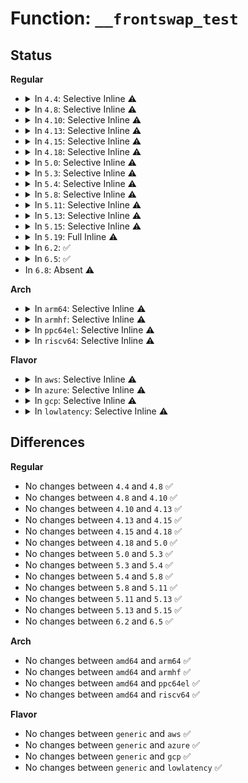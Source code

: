 # Function: <code>__frontswap_test</code>

## Status
<b>Regular</b>
<ul>
<li>
<details>
<summary>In <code>4.4</code>: Selective Inline ⚠️</summary>

```c
bool __frontswap_test(struct swap_info_struct *sis, long unsigned int offset);
```

**Collision:** Unique Global

**Inline:** Selective

**Transformation:** False

**Instances:**

```
In mm/frontswap.c (ffffffff811d7430)
Location: mm/frontswap.c:212
Inline: True
Inline callers:
  - mm/frontswap.c:__frontswap_load
  - mm/frontswap.c:__frontswap_invalidate_page
  - mm/frontswap.c:__frontswap_store
Direct callers:
  - mm/swapfile.c:try_to_unuse
```
**Symbols:**

```
ffffffff811d7430-ffffffff811d7456: __frontswap_test (STB_GLOBAL)
```
</details>
</li>
<li>
<details>
<summary>In <code>4.8</code>: Selective Inline ⚠️</summary>

```c
bool __frontswap_test(struct swap_info_struct *sis, long unsigned int offset);
```

**Collision:** Unique Global

**Inline:** Selective

**Transformation:** False

**Instances:**

```
In mm/frontswap.c (ffffffff811f5b0a)
Location: mm/frontswap.c:216
Inline: True
Inline callers:
  - mm/frontswap.c:__frontswap_invalidate_page
  - mm/frontswap.c:__frontswap_load
  - mm/frontswap.c:__frontswap_store
Direct callers:
  - mm/swapfile.c:try_to_unuse
```
**Symbols:**

```
ffffffff811f55f0-ffffffff811f5612: __frontswap_test (STB_GLOBAL)
```
</details>
</li>
<li>
<details>
<summary>In <code>4.10</code>: Selective Inline ⚠️</summary>

```c
bool __frontswap_test(struct swap_info_struct *sis, long unsigned int offset);
```

**Collision:** Unique Global

**Inline:** Selective

**Transformation:** False

**Instances:**

```
In mm/frontswap.c (ffffffff8120663a)
Location: mm/frontswap.c:216
Inline: True
Inline callers:
  - mm/frontswap.c:__frontswap_invalidate_page
  - mm/frontswap.c:__frontswap_load
  - mm/frontswap.c:__frontswap_store
Direct callers:
  - mm/swapfile.c:try_to_unuse
```
**Symbols:**

```
ffffffff81206120-ffffffff81206142: __frontswap_test (STB_GLOBAL)
```
</details>
</li>
<li>
<details>
<summary>In <code>4.13</code>: Selective Inline ⚠️</summary>

```c
bool __frontswap_test(struct swap_info_struct *sis, long unsigned int offset);
```

**Collision:** Unique Global

**Inline:** Selective

**Transformation:** False

**Instances:**

```
In mm/frontswap.c (ffffffff81211dca)
Location: mm/frontswap.c:216
Inline: True
Inline callers:
  - mm/frontswap.c:__frontswap_invalidate_page
  - mm/frontswap.c:__frontswap_load
  - mm/frontswap.c:__frontswap_store
Direct callers:
  - mm/swapfile.c:try_to_unuse
```
**Symbols:**

```
ffffffff812118c0-ffffffff812118e0: __frontswap_test (STB_GLOBAL)
```
</details>
</li>
<li>
<details>
<summary>In <code>4.15</code>: Selective Inline ⚠️</summary>

```c
bool __frontswap_test(struct swap_info_struct *sis, long unsigned int offset);
```

**Collision:** Unique Global

**Inline:** Selective

**Transformation:** False

**Instances:**

```
In mm/frontswap.c (ffffffff8122c79a)
Location: mm/frontswap.c:216
Inline: True
Inline callers:
  - mm/frontswap.c:__frontswap_invalidate_page
  - mm/frontswap.c:__frontswap_load
  - mm/frontswap.c:__frontswap_store
Direct callers:
  - mm/swapfile.c:try_to_unuse
```
**Symbols:**

```
ffffffff8122c260-ffffffff8122c281: __frontswap_test (STB_GLOBAL)
```
</details>
</li>
<li>
<details>
<summary>In <code>4.18</code>: Selective Inline ⚠️</summary>

```c
bool __frontswap_test(struct swap_info_struct *sis, long unsigned int offset);
```

**Collision:** Unique Global

**Inline:** Selective

**Transformation:** False

**Instances:**

```
In mm/frontswap.c (ffffffff8124f445)
Location: mm/frontswap.c:216
Inline: True
Inline callers:
  - mm/frontswap.c:__frontswap_invalidate_page
  - mm/frontswap.c:__frontswap_load
  - mm/frontswap.c:__frontswap_store
Direct callers:
  - mm/swapfile.c:try_to_unuse
```
**Symbols:**

```
ffffffff8124eef0-ffffffff8124ef11: __frontswap_test (STB_GLOBAL)
```
</details>
</li>
<li>
<details>
<summary>In <code>5.0</code>: Selective Inline ⚠️</summary>

```c
bool __frontswap_test(struct swap_info_struct *sis, long unsigned int offset);
```

**Collision:** Unique Global

**Inline:** Selective

**Transformation:** False

**Instances:**

```
In mm/frontswap.c (ffffffff812638d5)
Location: mm/frontswap.c:216
Inline: True
Inline callers:
  - mm/frontswap.c:__frontswap_invalidate_page
  - mm/frontswap.c:__frontswap_load
  - mm/frontswap.c:__frontswap_store
Direct callers:
  - mm/swapfile.c:try_to_unuse
```
**Symbols:**

```
ffffffff812633d0-ffffffff812633f1: __frontswap_test (STB_GLOBAL)
```
</details>
</li>
<li>
<details>
<summary>In <code>5.3</code>: Selective Inline ⚠️</summary>

```c
bool __frontswap_test(struct swap_info_struct *sis, long unsigned int offset);
```

**Collision:** Unique Global

**Inline:** Selective

**Transformation:** False

**Instances:**

```
In mm/frontswap.c (ffffffff8127e4f5)
Location: mm/frontswap.c:215
Inline: True
Inline callers:
  - mm/frontswap.c:__frontswap_invalidate_page
  - mm/frontswap.c:__frontswap_load
  - mm/frontswap.c:__frontswap_store
Direct callers:
  - mm/shmem.c:shmem_unuse_inode
  - mm/swapfile.c:try_to_unuse
  - mm/swapfile.c:unuse_pte_range
```
**Symbols:**

```
ffffffff8127e320-ffffffff8127e340: __frontswap_test (STB_GLOBAL)
```
</details>
</li>
<li>
<details>
<summary>In <code>5.4</code>: Selective Inline ⚠️</summary>

```c
bool __frontswap_test(struct swap_info_struct *sis, long unsigned int offset);
```

**Collision:** Unique Global

**Inline:** Selective

**Transformation:** False

**Instances:**

```
In mm/frontswap.c (ffffffff8128df55)
Location: mm/frontswap.c:215
Inline: True
Inline callers:
  - mm/frontswap.c:__frontswap_invalidate_page
  - mm/frontswap.c:__frontswap_load
  - mm/frontswap.c:__frontswap_store
Direct callers:
  - mm/shmem.c:shmem_unuse_inode
  - mm/swapfile.c:try_to_unuse
  - mm/swapfile.c:unuse_pte_range
```
**Symbols:**

```
ffffffff8128dd80-ffffffff8128dda0: __frontswap_test (STB_GLOBAL)
```
</details>
</li>
<li>
<details>
<summary>In <code>5.8</code>: Selective Inline ⚠️</summary>

```c
bool __frontswap_test(struct swap_info_struct *sis, long unsigned int offset);
```

**Collision:** Unique Global

**Inline:** Selective

**Transformation:** False

**Instances:**

```
In mm/frontswap.c (ffffffff812c0bc5)
Location: mm/frontswap.c:215
Inline: True
Inline callers:
  - mm/frontswap.c:__frontswap_invalidate_page
  - mm/frontswap.c:__frontswap_load
  - mm/frontswap.c:__frontswap_store
Direct callers:
  - mm/shmem.c:shmem_unuse_inode
  - mm/swapfile.c:try_to_unuse
  - mm/swapfile.c:unuse_pte_range
```
**Symbols:**

```
ffffffff812c0960-ffffffff812c0982: __frontswap_test (STB_GLOBAL)
```
</details>
</li>
<li>
<details>
<summary>In <code>5.11</code>: Selective Inline ⚠️</summary>

```c
bool __frontswap_test(struct swap_info_struct *sis, long unsigned int offset);
```

**Collision:** Unique Global

**Inline:** Selective

**Transformation:** False

**Instances:**

```
In mm/frontswap.c (ffffffff812cc5ec)
Location: mm/frontswap.c:215
Inline: True
Inline callers:
  - mm/frontswap.c:__frontswap_invalidate_page
  - mm/frontswap.c:__frontswap_load
  - mm/frontswap.c:__frontswap_store
Direct callers:
  - mm/shmem.c:shmem_unuse_inode
  - mm/swapfile.c:try_to_unuse
  - mm/swapfile.c:unuse_pte_range
```
**Symbols:**

```
ffffffff812cc380-ffffffff812cc3a2: __frontswap_test (STB_GLOBAL)
```
</details>
</li>
<li>
<details>
<summary>In <code>5.13</code>: Selective Inline ⚠️</summary>

```c
bool __frontswap_test(struct swap_info_struct *sis, long unsigned int offset);
```

**Collision:** Unique Global

**Inline:** Selective

**Transformation:** False

**Instances:**

```
In mm/frontswap.c (ffffffff812d301c)
Location: mm/frontswap.c:219
Inline: True
Inline callers:
  - mm/frontswap.c:__frontswap_invalidate_page
  - mm/frontswap.c:__frontswap_load
  - mm/frontswap.c:__frontswap_store
Direct callers:
  - mm/shmem.c:shmem_unuse_inode
  - mm/swapfile.c:try_to_unuse
  - mm/swapfile.c:unuse_pte_range
```
**Symbols:**

```
ffffffff812d2f00-ffffffff812d2f22: __frontswap_test (STB_GLOBAL)
```
</details>
</li>
<li>
<details>
<summary>In <code>5.15</code>: Selective Inline ⚠️</summary>

```c
bool __frontswap_test(struct swap_info_struct *sis, long unsigned int offset);
```

**Collision:** Unique Global

**Inline:** Selective

**Transformation:** False

**Instances:**

```
In mm/frontswap.c (ffffffff81318a2c)
Location: mm/frontswap.c:219
Inline: True
Inline callers:
  - mm/frontswap.c:__frontswap_invalidate_page
  - mm/frontswap.c:__frontswap_load
  - mm/frontswap.c:__frontswap_store
Direct callers:
  - mm/shmem.c:shmem_unuse_inode
  - mm/swapfile.c:try_to_unuse
  - mm/swapfile.c:unuse_pte_range
```
**Symbols:**

```
ffffffff81318900-ffffffff81318922: __frontswap_test (STB_GLOBAL)
```
</details>
</li>
<li>
<details>
<summary>In <code>5.19</code>: Full Inline ⚠️</summary>

**Collision:** Unique Static

**Inline:** Full

**Transformation:** False

**Instances:**

```
In mm/frontswap.c (ffffffff813840d5)
Location: mm/frontswap.c:131
Inline: True
Inline callers:
  - mm/frontswap.c:__frontswap_invalidate_page
  - mm/frontswap.c:__frontswap_load
  - mm/frontswap.c:__frontswap_store
```
</details>
</li>
<li>
<details>
<summary>In <code>6.2</code>: ✅</summary>

```c
bool __frontswap_test(struct swap_info_struct *sis, long unsigned int offset);
```

**Collision:** Unique Static

**Inline:** No

**Transformation:** False

**Instances:**

```
In mm/frontswap.c (ffffffff81401940)
Location: mm/frontswap.c:134
Inline: False
Direct callers:
  - mm/frontswap.c:__frontswap_invalidate_page
  - mm/frontswap.c:__frontswap_load
  - mm/frontswap.c:__frontswap_store
```
**Symbols:**

```
ffffffff81401940-ffffffff8140196a: __frontswap_test (STB_LOCAL)
```
</details>
</li>
<li>
<details>
<summary>In <code>6.5</code>: ✅</summary>

```c
bool __frontswap_test(struct swap_info_struct *sis, long unsigned int offset);
```

**Collision:** Unique Static

**Inline:** No

**Transformation:** False

**Instances:**

```
In mm/frontswap.c (ffffffff81434820)
Location: mm/frontswap.c:134
Inline: False
Direct callers:
  - mm/frontswap.c:__frontswap_invalidate_page
  - mm/frontswap.c:__frontswap_load
  - mm/frontswap.c:__frontswap_store
```
**Symbols:**

```
ffffffff81434820-ffffffff8143484a: __frontswap_test (STB_LOCAL)
```
</details>
</li>
<li>
In <code>6.8</code>: Absent ⚠️
</li>
</ul>
<b>Arch</b>
<ul>
<li>
<details>
<summary>In <code>arm64</code>: Selective Inline ⚠️</summary>

```c
bool __frontswap_test(struct swap_info_struct *sis, long unsigned int offset);
```

**Collision:** Unique Global

**Inline:** Selective

**Transformation:** False

**Instances:**

```
In mm/frontswap.c (ffff80001032a454)
Location: mm/frontswap.c:215
Inline: True
Inline callers:
  - mm/frontswap.c:__frontswap_invalidate_page
  - mm/frontswap.c:__frontswap_load
  - mm/frontswap.c:__frontswap_store
Direct callers:
  - mm/shmem.c:shmem_unuse_inode
  - mm/swapfile.c:try_to_unuse
  - mm/swapfile.c:unuse_pte_range
```
**Symbols:**

```
ffff80001032a058-ffff80001032a0ac: __frontswap_test (STB_GLOBAL)
```
</details>
</li>
<li>
<details>
<summary>In <code>armhf</code>: Selective Inline ⚠️</summary>

```c
bool __frontswap_test(struct swap_info_struct *sis, long unsigned int offset);
```

**Collision:** Unique Global

**Inline:** Selective

**Transformation:** False

**Instances:**

```
In mm/frontswap.c (c0540ffc)
Location: mm/frontswap.c:215
Inline: True
Inline callers:
  - mm/frontswap.c:__frontswap_invalidate_page
  - mm/frontswap.c:__frontswap_load
  - mm/frontswap.c:__frontswap_store
Direct callers:
  - mm/shmem.c:shmem_unuse_inode
  - mm/swapfile.c:try_to_unuse
  - mm/swapfile.c:unuse_mm
```
**Symbols:**

```
c05408c8-c054090c: __frontswap_test (STB_GLOBAL)
```
</details>
</li>
<li>
<details>
<summary>In <code>ppc64el</code>: Selective Inline ⚠️</summary>

```c
bool __frontswap_test(struct swap_info_struct *sis, long unsigned int offset);
```

**Collision:** Unique Global

**Inline:** Selective

**Transformation:** False

**Instances:**

```
In mm/frontswap.c (c000000000401028)
Location: mm/frontswap.c:215
Inline: True
Inline callers:
  - mm/frontswap.c:__frontswap_invalidate_page
  - mm/frontswap.c:__frontswap_load
  - mm/frontswap.c:__frontswap_store
Direct callers:
  - mm/shmem.c:shmem_unuse_inode
  - mm/swapfile.c:try_to_unuse
  - mm/swapfile.c:unuse_pte_range
```
**Symbols:**

```
c000000000400d90-c000000000400dd8: __frontswap_test (STB_GLOBAL)
```
</details>
</li>
<li>
<details>
<summary>In <code>riscv64</code>: Selective Inline ⚠️</summary>

```c
bool __frontswap_test(struct swap_info_struct *sis, long unsigned int offset);
```

**Collision:** Unique Global

**Inline:** Selective

**Transformation:** False

**Instances:**

```
In mm/frontswap.c (ffffffe0002294c0)
Location: mm/frontswap.c:215
Inline: True
Inline callers:
  - mm/frontswap.c:__frontswap_invalidate_page
  - mm/frontswap.c:__frontswap_load
  - mm/frontswap.c:__frontswap_store
Direct callers:
  - mm/shmem.c:shmem_unuse_inode
  - mm/swapfile.c:try_to_unuse
  - mm/swapfile.c:unuse_pte_range
```
**Symbols:**

```
ffffffe0002292fe-ffffffe00022934c: __frontswap_test (STB_GLOBAL)
```
</details>
</li>
</ul>
<b>Flavor</b>
<ul>
<li>
<details>
<summary>In <code>aws</code>: Selective Inline ⚠️</summary>

```c
bool __frontswap_test(struct swap_info_struct *sis, long unsigned int offset);
```

**Collision:** Unique Global

**Inline:** Selective

**Transformation:** False

**Instances:**

```
In mm/frontswap.c (ffffffff81286535)
Location: mm/frontswap.c:215
Inline: True
Inline callers:
  - mm/frontswap.c:__frontswap_invalidate_page
  - mm/frontswap.c:__frontswap_load
  - mm/frontswap.c:__frontswap_store
Direct callers:
  - mm/shmem.c:shmem_unuse_inode
  - mm/swapfile.c:try_to_unuse
  - mm/swapfile.c:unuse_pte_range
```
**Symbols:**

```
ffffffff81286360-ffffffff81286380: __frontswap_test (STB_GLOBAL)
```
</details>
</li>
<li>
<details>
<summary>In <code>azure</code>: Selective Inline ⚠️</summary>

```c
bool __frontswap_test(struct swap_info_struct *sis, long unsigned int offset);
```

**Collision:** Unique Global

**Inline:** Selective

**Transformation:** False

**Instances:**

```
In mm/frontswap.c (ffffffff81278395)
Location: mm/frontswap.c:215
Inline: True
Inline callers:
  - mm/frontswap.c:__frontswap_invalidate_page
  - mm/frontswap.c:__frontswap_load
  - mm/frontswap.c:__frontswap_store
Direct callers:
  - mm/shmem.c:shmem_unuse_inode
  - mm/swapfile.c:try_to_unuse
  - mm/swapfile.c:unuse_pte_range
```
**Symbols:**

```
ffffffff812781c0-ffffffff812781e0: __frontswap_test (STB_GLOBAL)
```
</details>
</li>
<li>
<details>
<summary>In <code>gcp</code>: Selective Inline ⚠️</summary>

```c
bool __frontswap_test(struct swap_info_struct *sis, long unsigned int offset);
```

**Collision:** Unique Global

**Inline:** Selective

**Transformation:** False

**Instances:**

```
In mm/frontswap.c (ffffffff81284345)
Location: mm/frontswap.c:215
Inline: True
Inline callers:
  - mm/frontswap.c:__frontswap_invalidate_page
  - mm/frontswap.c:__frontswap_load
  - mm/frontswap.c:__frontswap_store
Direct callers:
  - mm/shmem.c:shmem_unuse_inode
  - mm/swapfile.c:try_to_unuse
  - mm/swapfile.c:unuse_pte_range
```
**Symbols:**

```
ffffffff81284170-ffffffff81284190: __frontswap_test (STB_GLOBAL)
```
</details>
</li>
<li>
<details>
<summary>In <code>lowlatency</code>: Selective Inline ⚠️</summary>

```c
bool __frontswap_test(struct swap_info_struct *sis, long unsigned int offset);
```

**Collision:** Unique Global

**Inline:** Selective

**Transformation:** False

**Instances:**

```
In mm/frontswap.c (ffffffff81294325)
Location: mm/frontswap.c:215
Inline: True
Inline callers:
  - mm/frontswap.c:__frontswap_invalidate_page
  - mm/frontswap.c:__frontswap_load
  - mm/frontswap.c:__frontswap_store
Direct callers:
  - mm/shmem.c:shmem_unuse_inode
  - mm/swapfile.c:try_to_unuse
  - mm/swapfile.c:unuse_pte_range
```
**Symbols:**

```
ffffffff81293e50-ffffffff81293e70: __frontswap_test (STB_GLOBAL)
```
</details>
</li>
</ul>

## Differences
<b>Regular</b>
<ul>
<li>
No changes between <code>4.4</code> and <code>4.8</code> ✅
</li>
<li>
No changes between <code>4.8</code> and <code>4.10</code> ✅
</li>
<li>
No changes between <code>4.10</code> and <code>4.13</code> ✅
</li>
<li>
No changes between <code>4.13</code> and <code>4.15</code> ✅
</li>
<li>
No changes between <code>4.15</code> and <code>4.18</code> ✅
</li>
<li>
No changes between <code>4.18</code> and <code>5.0</code> ✅
</li>
<li>
No changes between <code>5.0</code> and <code>5.3</code> ✅
</li>
<li>
No changes between <code>5.3</code> and <code>5.4</code> ✅
</li>
<li>
No changes between <code>5.4</code> and <code>5.8</code> ✅
</li>
<li>
No changes between <code>5.8</code> and <code>5.11</code> ✅
</li>
<li>
No changes between <code>5.11</code> and <code>5.13</code> ✅
</li>
<li>
No changes between <code>5.13</code> and <code>5.15</code> ✅
</li>
<li>
No changes between <code>6.2</code> and <code>6.5</code> ✅
</li>
</ul>
<b>Arch</b>
<ul>
<li>
No changes between <code>amd64</code> and <code>arm64</code> ✅
</li>
<li>
No changes between <code>amd64</code> and <code>armhf</code> ✅
</li>
<li>
No changes between <code>amd64</code> and <code>ppc64el</code> ✅
</li>
<li>
No changes between <code>amd64</code> and <code>riscv64</code> ✅
</li>
</ul>
<b>Flavor</b>
<ul>
<li>
No changes between <code>generic</code> and <code>aws</code> ✅
</li>
<li>
No changes between <code>generic</code> and <code>azure</code> ✅
</li>
<li>
No changes between <code>generic</code> and <code>gcp</code> ✅
</li>
<li>
No changes between <code>generic</code> and <code>lowlatency</code> ✅
</li>
</ul>
